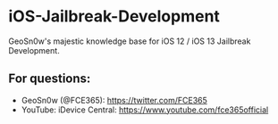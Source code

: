 # iOS-Jailbreak-Development
GeoSn0w's majestic knowledge base for iOS 12 / iOS 13 Jailbreak Development.

## For questions:

* GeoSn0w (@FCE365): https://twitter.com/FCE365
* YouTube: iDevice Central: https://www.youtube.com/fce365official
